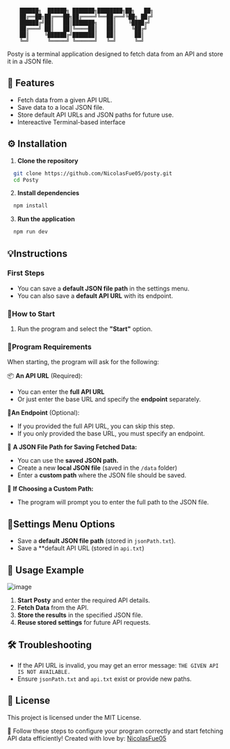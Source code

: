         ██████╗  ██████╗ ███████╗████████╗██╗   ██╗
        ██╔══██╗██╔═══██╗██╔════╝╚══██╔══╝╚██╗ ██╔╝
        ██████╔╝██║   ██║███████╗   ██║    ╚████╔╝ 
        ██╔═══╝ ██║   ██║╚════██║   ██║     ╚██╔╝  
        ██║     ╚██████╔╝███████║   ██║      ██║   
        ╚═╝      ╚═════╝ ╚══════╝   ╚═╝      ╚═╝                                                                                

Posty is a terminal application designed to fetch data from an API and store it in a JSON file.

## 📌 Features
- Fetch data from a given API URL.
- Save data to a local JSON file.
- Store default API URLs and JSON paths for future use.
- Intereactive Terminal-based interface

## ⚙️ Installation
1. **Clone the repository**
```bash
  git clone https://github.com/NicolasFue05/posty.git
  cd Posty
```
2. **Install dependencies**
```bash
  npm install
```
3. **Run the application**
```bash
  npm run dev
```

## 💡Instructions
### First Steps
- You can save a **default JSON file path** in the settings menu.
- You can also save a **default API URL** with its endpoint.

### 🔹How to Start
1. Run the program and select the **"Start"** option.

### 🔹Program Requirements
When starting, the program will ask for the following:

📦 **An API URL** (Required):
- You can enter the **full API URL**
- Or just enter the base URL and specify the **endpoint** separately.

📌**An Endpoint** (Optional):
- If you provided the full API URL, you can skip this step.
- If you only provided the base URL, you must specify an endpoint.

📝 **A JSON File Path for Saving Fetched Data:**
- You can use the **saved JSON path.**
- Create a new **local JSON file** (saved in the ```/data``` folder)
- Enter a **custom path** where the JSON file should be saved.

📂 **If Choosing a Custom Path:**
- The program will prompt you to enter the full path to the JSON file.

## 🔹Settings Menu Options
- Save a **default JSON file path** (stored in ```jsonPath.txt```).
- Save a **default API URL (stored in ```api.txt```)

## 🚀 Usage Example

![image](https://github.com/user-attachments/assets/5c93800a-0e92-4dbb-94f9-15c8d0c8795e)

1. **Start Posty** and enter the required API details.
2. **Fetch Data** from the API.
3. **Store the results** in the specified JSON file.
4. **Reuse stored settings** for future API requests.

## 🛠 Troubleshooting
- If the API URL is invalid, you may get an error message: ```THE GIVEN API IS NOT AVAILABLE.```
- Ensure ```jsonPath.txt``` and ```api.txt``` exist or provide new paths.

## 📄 License 
This project is licensed under the MIT License.

🎯 Follow these steps to configure your program correctly and start fetching API data efficiently!
Created with love by: [NicolasFue05](https://github.com/NicolasFue05)
